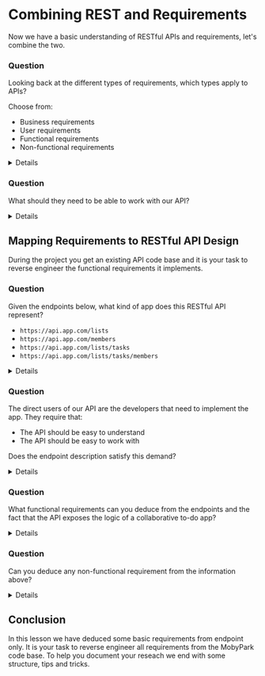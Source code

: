 # Combining REST and Requirements
Now we have a basic understanding of RESTful APIs and requirements, let's combine the two.

### Question
Looking back at the different types of requirements, which types apply to APIs? 

Choose from:

- Business requirements
- User requirements
- Functional requirements
- Non-functional requirements

<details>

### Answer
In short: they all apply.

You might think that user requirements don't apply to APIs. Even though we do not directly interact with the end users, the actual users of our API are our collegue developers.

</details>

### Question
What should they need to be able to work with our API?

<details>

### Answer
Indeed: good documentation. It is your teams goal to provide good documentation of the MobyPark API during this project.

</details>

## Mapping Requirements to RESTful API Design
During the project you get an existing API code base and it is your task to reverse engineer the functional requirements it implements.

### Question
Given the endpoints below, what kind of app does this RESTful API represent?

- `https://api.app.com/lists`
- `https://api.app.com/members`
- `https://api.app.com/lists/tasks`
- `https://api.app.com/lists/tasks/members`

<details>

### Answer
It could be the API of a collaborative to-do app.

</details>

### Question
The direct users of our API are the developers that need to implement the app. They require that:

- The API should be easy to understand
- The API should be easy to work with

Does the endpoint description satisfy this demand?

<details>

### Answer
Not really. It does describe which resources there are and how they relate, but this is not enough to work with this API. For example: it is not clear what properties a member has and how to update those.

</details>

### Question
What functional requirements can you deduce from the endpoints and the fact that the API exposes the logic of a collaborative to-do app?

<details>

### Possible Answer
It's a to-do app so the API should support:

- Creating a to-do list
- Changing the name of a to-do list
- Remove a to-do list
- Listing the to-do lists
- Adding tasks to a to-do list
- Checking tasks from a to-do list
- Removing tasks from the to-do lists

Since it is a collaborative to-do list, the API should also support:

- Inviting new members
- Coupling one or more members to a certain task
- Showing the members attached to a task
- Removing members from a certain task

</details>

### Question
Can you deduce any non-functional requirement from the information above?

<details>

### Answer
Not really. It is clear that it is a collaborative to-do app, but it is not clear how many concurrent members the app should support. It is further clear that the API should be well described for our collegue developers, but nothing is mentioned about the code base itself. Are we expected to document our code? Etcetera.

</details>

## Conclusion
In this lesson we have deduced some basic requirements from endpoint only. It is your task to reverse engineer all requirements from the MobyPark code base. To help you document your reseach we end with some structure, tips and tricks.